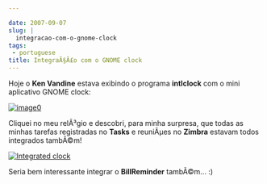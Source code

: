 ```yaml
---

date: 2007-09-07
slug: |
  integracao-com-o-gnome-clock
tags:
 - portuguese
title: IntegraÃ§Ã£o com o GNOME clock
---
```


Hoje o **Ken Vandine** estava exibindo o programa **intlclock** com o
mini aplicativo GNOME clock:

[![image0](http://farm2.static.flickr.com/1237/1342057797_ec1cc2e553_m.jpg)](http://www.flickr.com/photos/kenvandine/1342057797/)

Cliquei no meu relÃ³gio e descobri, para minha surpresa, que todas as
minhas tarefas registradas no **Tasks** e reuniÃµes no **Zimbra**
estavam todos integrados tambÃ©m!

[![Integrated
clock](http://farm2.static.flickr.com/1178/1343380948_61fe360ab5_o.png)](http://www.flickr.com/photos/ogmaciel/1343380948/)

Seria bem interessante integrar o **BillReminder** tambÃ©m... :)
